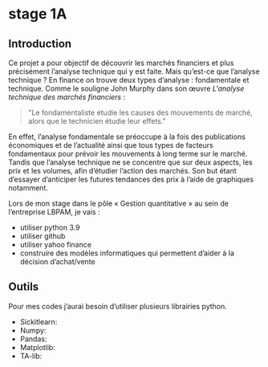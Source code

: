 # stage 1A
## Introduction

Ce projet a pour objectif de découvrir les marchés financiers et plus précisément l’analyse technique qui y est faite. Mais qu’est-ce que l’analyse technique ? En finance on trouve deux types d’analyse : fondamentale et technique. Comme le souligne John Murphy dans son œuvre _L'analyse technique des marchés financiers_ :
>"Le fondamentaliste étudie les causes des mouvements de marché, 
>alors que le technicien étudie leur effets."

En effet, l’analyse fondamentale se préoccupe à la fois des publications économiques et de l’actualité ainsi que tous types de facteurs fondamentaux pour prévoir les mouvements à long terme sur le marché. Tandis que l’analyse technique ne se concentre que sur deux aspects, les prix et les volumes, afin d’étudier l’action des marchés. Son but étant d’essayer d’anticiper les futures tendances des prix à l’aide de graphiques notamment.

Lors de mon stage dans le pôle « Gestion quantitative » au sein de l’entreprise LBPAM, je vais : 
   - utiliser python 3.9
   - utiliser github
   - utiliser yahoo finance
   - construire des modèles informatiques qui permettent d’aider à la décision d’achat/vente 

## Outils

Pour mes codes j’aurai besoin d’utiliser plusieurs librairies python.
   - Sickitlearn:
   - Numpy:
   - Pandas:
   - Matplotlib:
   - TA-lib:

